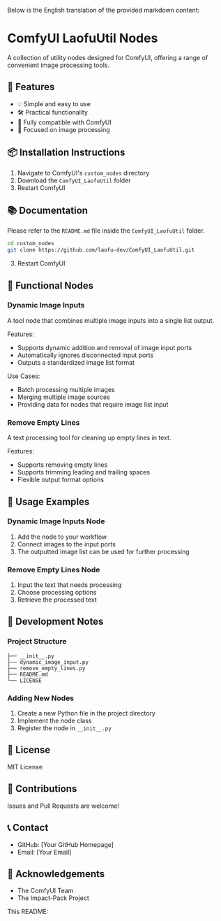 Below is the English translation of the provided markdown content:

# ComfyUI LaofuUtil Nodes

A collection of utility nodes designed for ComfyUI, offering a range of convenient image processing tools.

## 🌟 Features

- 💡 Simple and easy to use
- 🛠️ Practical functionality
- 🔌 Fully compatible with ComfyUI
- 🎨 Focused on image processing

## 📦 Installation Instructions

1. Navigate to ComfyUI's `custom_nodes` directory
2. Download the `ComfyUI_LaofuUtil` folder
3. Restart ComfyUI

## 📚 Documentation

Please refer to the `README.md` file inside the `ComfyUI_LaofuUtil` folder.

```bash
cd custom_nodes
git clone https://github.com/laofu-dev/ComfyUI_LaofuUtil.git
```

3. Restart ComfyUI

## 🎯 Functional Nodes

### Dynamic Image Inputs
A tool node that combines multiple image inputs into a single list output.

Features:
- Supports dynamic addition and removal of image input ports
- Automatically ignores disconnected input ports
- Outputs a standardized image list format

Use Cases:
- Batch processing multiple images
- Merging multiple image sources
- Providing data for nodes that require image list input

### Remove Empty Lines
A text processing tool for cleaning up empty lines in text.

Features:
- Supports removing empty lines
- Supports trimming leading and trailing spaces
- Flexible output format options

## 🎨 Usage Examples

### Dynamic Image Inputs Node
1. Add the node to your workflow
2. Connect images to the input ports
3. The outputted image list can be used for further processing

### Remove Empty Lines Node
1. Input the text that needs processing
2. Choose processing options
3. Retrieve the processed text

## 🔧 Development Notes

### Project Structure

```
├── __init__.py
├── dynamic_image_input.py
├── remove_empty_lines.py
├── README.md
└── LICENSE
```

### Adding New Nodes
1. Create a new Python file in the project directory
2. Implement the node class
3. Register the node in `__init__.py`

## 📝 License

MIT License

## 🤝 Contributions

Issues and Pull Requests are welcome!

## 📞 Contact

- GitHub: [Your GitHub Homepage]
- Email: [Your Email]

## 🙏 Acknowledgements

- The ComfyUI Team
- The Impact-Pack Project

This README: 
